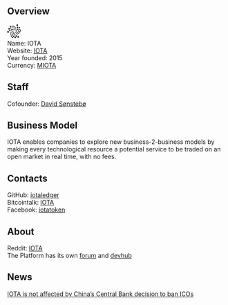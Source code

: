 ## Overview
  ![logo](logo/iota.png)  
   Name: IOTA  
   Website: [IOTA](https://iota.org/)  
   Year founded: 2015  
   Currency: [MIOTA](https://coinmarketcap.com/currencies/iota/)  
## Staff
   Cofounder: [David Sønstebø](../people/david_sønstebø.md)  
## Business Model
   IOTA enables companies to explore new business-2-business models by making every technological resource a potential service to be traded on an open market in real time, with no fees.  
## Contacts
   GitHub: [iotaledger](https://github.com/iotaledger)  
   Bitcointalk: [IOTA](https://bitcointalk.org/index.php?topic=1216479.0)  
   Facebook: [iotatoken](https://www.facebook.com/iotatoken/)  
## About
   Reddit: [IOTA](https://www.reddit.com/r/Iota/)  
   The Platform has its own [forum](https://forum.iota.org/) and [devhub](https://dev.iota.org/) 
## News
   [IOTA is not affected by China’s Central Bank decision to ban ICOs](iota_04-09-17.md)
